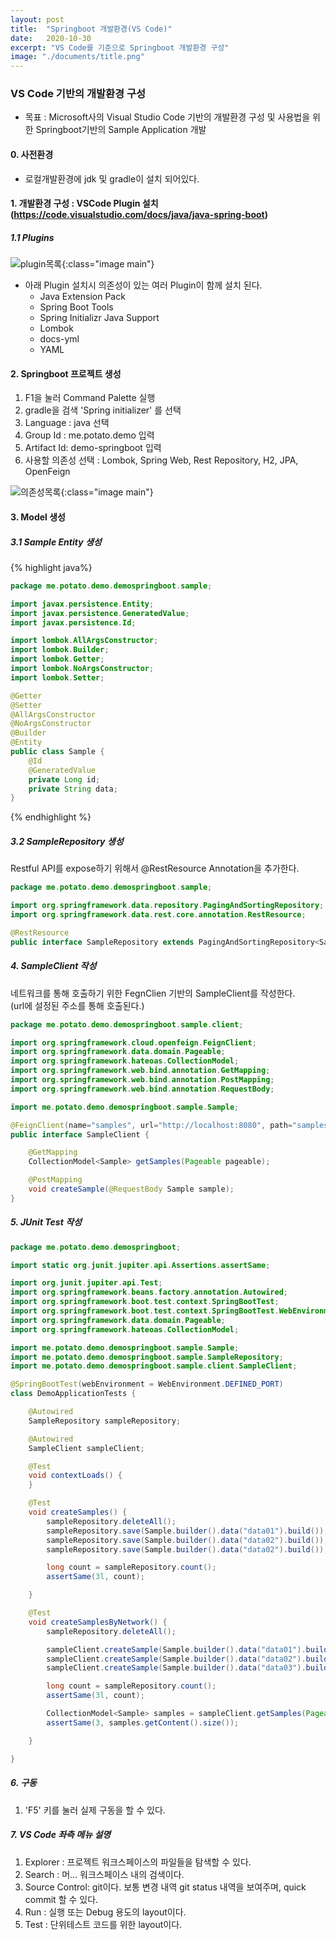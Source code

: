 ```yaml
---
layout: post
title:  "Springboot 개발환경(VS Code)"
date:   2020-10-30
excerpt: "VS Code를 기준으로 Springboot 개발환경 구성"
image: "./documents/title.png"
---
```


### VS Code 기반의 개발환경 구성

- 목표 : Microsoft사의 Visual Studio Code 기반의 개발환경 구성 및 사용법을 위한 Springboot기반의 Sample Application 개발

#### 0. 사전환경

- 로컬개발환경에 jdk 및 gradle이 설치 되어있다.

#### 1. 개발환경 구성 : VSCode Plugin 설치(<https://code.visualstudio.com/docs/java/java-spring-boot>)

##### 1.1 Plugins

![plugin목록](./documents/create00.png){:class="image main"}

- 아래 Plugin 설치시 의존성이 있는 여러 Plugin이 함께 설치 된다.
  - Java Extension Pack
  - Spring Boot Tools
  - Spring Initializr Java Support
  - Lombok
  - docs-yml
  - YAML

#### 2. Springboot 프로젝트 생성

1. F1을 눌러 Command Palette 실행
2. gradle을 검색 'Spring initializer' 를 선택
3. Language : java 선택
4. Group Id : me.potato.demo 입력
5. Artifact Id: demo-springboot 입력
6. 사용할 의존성 선택 : Lombok, Spring Web, Rest Repository, H2, JPA, OpenFeign

![의존성목록](./documents/create05.png){:class="image main"}

#### 3. Model 생성

##### 3.1 Sample Entity 생성

{% highlight java%}
```java
package me.potato.demo.demospringboot.sample;

import javax.persistence.Entity;
import javax.persistence.GeneratedValue;
import javax.persistence.Id;

import lombok.AllArgsConstructor;
import lombok.Builder;
import lombok.Getter;
import lombok.NoArgsConstructor;
import lombok.Setter;

@Getter
@Setter
@AllArgsConstructor
@NoArgsConstructor
@Builder
@Entity
public class Sample {
    @Id
    @GeneratedValue
    private Long id;
    private String data;
}
```
{% endhighlight %}

##### 3.2 SampleRepository 생성

Restful API를 expose하기 위해서 @RestResource Annotation을 추가한다.

```java
package me.potato.demo.demospringboot.sample;

import org.springframework.data.repository.PagingAndSortingRepository;
import org.springframework.data.rest.core.annotation.RestResource;

@RestResource
public interface SampleRepository extends PagingAndSortingRepository<Sample, Long> {}
```

##### 4. SampleClient 작성

네트워크를 통해 호출하기 위한 FegnClien 기반의 SampleClient를 작성한다.  
(url에 설정된 주소를 통해 호출된다.)

```java
package me.potato.demo.demospringboot.sample.client;

import org.springframework.cloud.openfeign.FeignClient;
import org.springframework.data.domain.Pageable;
import org.springframework.hateoas.CollectionModel;
import org.springframework.web.bind.annotation.GetMapping;
import org.springframework.web.bind.annotation.PostMapping;
import org.springframework.web.bind.annotation.RequestBody;

import me.potato.demo.demospringboot.sample.Sample;

@FeignClient(name="samples", url="http://localhost:8080", path="samples")
public interface SampleClient {

    @GetMapping
    CollectionModel<Sample> getSamples(Pageable pageable);

    @PostMapping
    void createSample(@RequestBody Sample sample);
}
```

##### 5. JUnit Test 작성

```java
package me.potato.demo.demospringboot;

import static org.junit.jupiter.api.Assertions.assertSame;

import org.junit.jupiter.api.Test;
import org.springframework.beans.factory.annotation.Autowired;
import org.springframework.boot.test.context.SpringBootTest;
import org.springframework.boot.test.context.SpringBootTest.WebEnvironment;
import org.springframework.data.domain.Pageable;
import org.springframework.hateoas.CollectionModel;

import me.potato.demo.demospringboot.sample.Sample;
import me.potato.demo.demospringboot.sample.SampleRepository;
import me.potato.demo.demospringboot.sample.client.SampleClient;

@SpringBootTest(webEnvironment = WebEnvironment.DEFINED_PORT)
class DemoApplicationTests {

    @Autowired
    SampleRepository sampleRepository;

    @Autowired
    SampleClient sampleClient;

    @Test
    void contextLoads() {
    }

    @Test
    void createSamples() {
        sampleRepository.deleteAll();
        sampleRepository.save(Sample.builder().data("data01").build());
        sampleRepository.save(Sample.builder().data("data02").build());
        sampleRepository.save(Sample.builder().data("data02").build());

        long count = sampleRepository.count();
        assertSame(3l, count);

    }

    @Test
    void createSamplesByNetwork() {
        sampleRepository.deleteAll();

        sampleClient.createSample(Sample.builder().data("data01").build());
        sampleClient.createSample(Sample.builder().data("data02").build());
        sampleClient.createSample(Sample.builder().data("data03").build());

        long count = sampleRepository.count();
        assertSame(3l, count);

        CollectionModel<Sample> samples = sampleClient.getSamples(Pageable.unpaged());
        assertSame(3, samples.getContent().size());

    }

}

```

##### 6. 구동

1. 'F5' 키를 눌러 실제 구동을 할 수 있다.

##### 7. VS Code 좌측 메뉴 설명

1. Explorer : 프로젝트 워크스페이스의 파일들을 탐색할 수 있다.
2. Search : 머... 워크스페이스 내의 검색이다.
3. Source Control: git이다. 보통 변경 내역 git status 내역을 보여주며, quick commit 할 수 있다.
4. Run : 실행 또는 Debug 용도의 layout이다.
5. Test : 단위테스트 코드를 위한 layout이다.
